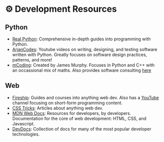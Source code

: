 # :gear: Development Resources

## Python

- [Real Python](https://realpython.com/): Comprehensive in-depth guides into programming with Python.  
- [ArjanCodes](https://www.youtube.com/arjancodes): Youtube videos on writing, designing, and testing software written with Python. Greatly focuses on software design practices, patterns, and more!
- [mCoding](https://youtube.com/@mCoding): Created by James Murphy. Focuses in Python and C++ with an occassional mix of maths. Also provides software consulting [here](https://mcoding.io/)

## Web

- [Fireship](https://fireship.io): Guides and courses into anything web dev. Also has a [YouTube](https://www.youtube.com/fireship) channel focusing on short-form programming content.
- [CSS Tricks](https://css-tricks.com/): Articles about anything web dev.
- [MDN Web Docs](https://developer.mozilla.org/): Resources for developers, by developers. Documentation for the core of web development: HTML, CSS, and Javascript.
- [DevDocs](https://devdocs.io/): Collection of docs for many of the most popular developer technologies.
